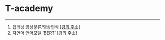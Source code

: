 # T-academy
---

1. 딥러닝 영상분류/영상인식 [[강의 주소]](https://tacademy.skplanet.com/live/player/onlineLectureDetail.action?seq=159)
2. 자연어 언어모델 ‘BERT’ [[강의 주소]](https://tacademy.skplanet.com/live/player/onlineLectureDetail.action?seq=164) 
